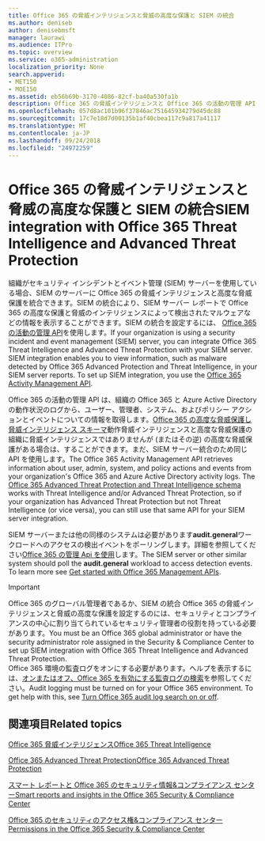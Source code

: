 ```yaml
---
title: Office 365 の脅威インテリジェンスと脅威の高度な保護と SIEM の統合
ms.author: deniseb
author: denisebmsft
manager: laurawi
ms.audience: ITPro
ms.topic: overview
ms.service: o365-administration
localization_priority: None
search.appverid:
- MET150
- MOE150
ms.assetid: eb56b69b-3170-4086-82cf-ba40a530fa1b
description: Office 365 の脅威インテリジェンスと Office 365 の活動の管理 API を使用しての脅威保護の高度な組織の SIEM のサーバーを統合します。
ms.openlocfilehash: 057d8ac101b96f37846ac751645934279d45dc88
ms.sourcegitcommit: 17c7e18d7d00135b1af40cbea117c9a817a41117
ms.translationtype: MT
ms.contentlocale: ja-JP
ms.lasthandoff: 09/24/2018
ms.locfileid: "24972259"
---
```

# <a name="siem-integration-with-office-365-threat-intelligence-and-advanced-threat-protection"></a><span data-ttu-id="02954-103">Office 365 の脅威インテリジェンスと脅威の高度な保護と SIEM の統合</span><span class="sxs-lookup"><span data-stu-id="02954-103">SIEM integration with Office 365 Threat Intelligence and Advanced Threat Protection</span></span>

<span data-ttu-id="02954-p101">組織がセキュリティ インシデントとイベント管理 (SIEM) サーバーを使用している場合、SIEM のサーバーに Office 365 の脅威インテリジェンスと高度な脅威保護を統合できます。SIEM の統合により、SIEM サーバー レポートで Office 365 の高度な保護と脅威のインテリジェンスによって検出されたマルウェアなどの情報を表示することができます。SIEM の統合を設定するには、 [Office 365 の活動の管理 API](https://docs.microsoft.com/office/office-365-management-api/office-365-management-activity-api-reference)を使用します。</span><span class="sxs-lookup"><span data-stu-id="02954-p101">If your organization is using a security incident and event management (SIEM) server, you can integrate Office 365 Threat Intelligence and Advanced Threat Protection with your SIEM server. SIEM integration enables you to view information, such as malware detected by Office 365 Advanced Protection and Threat Intelligence, in your SIEM server reports. To set up SIEM integration, you use the [Office 365 Activity Management API](https://docs.microsoft.com/office/office-365-management-api/office-365-management-activity-api-reference).</span></span> 

<span data-ttu-id="02954-p102">Office 365 の活動の管理 API は、組織の Office 365 と Azure Active Directory の動作状況のログから、ユーザー、管理者、システム、およびポリシー アクションとイベントについての情報を取得します。[Office 365 の高度な脅威保護し脅威インテリジェンス スキーマ](https://docs.microsoft.com/office/office-365-management-api/office-365-management-activity-api-schema#office-365-advanced-threat-protection-and-threat-intelligence-schema)動作脅威インテリジェンスと高度な脅威保護の組織に脅威インテリジェンスではありませんが (またはその逆) の高度な脅威保護がある場合は、することができます。まだ、SIEM サーバー統合のため同じ API を使用します。</span><span class="sxs-lookup"><span data-stu-id="02954-p102">The Office 365 Activity Management API retrieves information about user, admin, system, and policy actions and events from your organization's Office 365 and Azure Active Directory activity logs. The [Office 365 Advanced Threat Protection and Threat Intelligence schema](https://docs.microsoft.com/office/office-365-management-api/office-365-management-activity-api-schema#office-365-advanced-threat-protection-and-threat-intelligence-schema) works with Threat Intelligence and/or Advanced Threat Protection, so if your organization has Advanced Threat Protection but not Threat Intelligence (or vice versa), you can still use that same API for your SIEM server integration.</span></span> 

<span data-ttu-id="02954-p103">SIEM サーバーまたは他の同様のシステムは必要があります**audit.general**ワークロードへのアクセスの検出イベントをポーリングします。詳細を参照してください[Office 365 の管理 Api を使用](https://docs.microsoft.com/office/office-365-management-api/get-started-with-office-365-management-apis)します。</span><span class="sxs-lookup"><span data-stu-id="02954-p103">The SIEM server or other similar system should poll the **audit.general** workload to access detection events. To learn more see [Get started with Office 365 Management APIs](https://docs.microsoft.com/office/office-365-management-api/get-started-with-office-365-management-apis).</span></span> 

> [!IMPORTANT]
> <span data-ttu-id="02954-111">Office 365 のグローバル管理者であるか、SIEM の統合 Office 365 の脅威インテリジェンスと脅威の高度な保護を設定するのには、セキュリティとコンプライアンスの中心に割り当てられているセキュリティ管理者の役割を持っている必要があります。</span><span class="sxs-lookup"><span data-stu-id="02954-111">You must be an Office 365 global administrator or have the security administrator role assigned in the Security & Compliance Center to set up SIEM integration with Office 365 Threat Intelligence and Advanced Threat Protection.</span></span><br/><span data-ttu-id="02954-p104">Office 365 環境の監査ログをオンにする必要があります。ヘルプを表示するには、[オンまたはオフ、Office 365 を有効にする監査ログの検索](turn-audit-log-search-on-or-off.md)を参照してください。</span><span class="sxs-lookup"><span data-stu-id="02954-p104">Audit logging must be turned on for your Office 365 environment. To get help with this, see [Turn Office 365 audit log search on or off](turn-audit-log-search-on-or-off.md).</span></span>

## <a name="related-topics"></a><span data-ttu-id="02954-114">関連項目</span><span class="sxs-lookup"><span data-stu-id="02954-114">Related topics</span></span>

[<span data-ttu-id="02954-115">Office 365 脅威インテリジェンス</span><span class="sxs-lookup"><span data-stu-id="02954-115">Office 365 Threat Intelligence</span></span>](office-365-ti.md)

[<span data-ttu-id="02954-116">Office 365 Advanced Threat Protection</span><span class="sxs-lookup"><span data-stu-id="02954-116">Office 365 Advanced Threat Protection</span></span>](office-365-atp.md)

[<span data-ttu-id="02954-117">スマート レポートと Office 365 のセキュリティ情報&amp;コンプライアンス センター</span><span class="sxs-lookup"><span data-stu-id="02954-117">Smart reports and insights in the Office 365 Security &amp; Compliance Center</span></span>](reports-and-insights-in-security-and-compliance.md)
  
[<span data-ttu-id="02954-118">Office 365 のセキュリティのアクセス権&amp;コンプライアンス センター</span><span class="sxs-lookup"><span data-stu-id="02954-118">Permissions in the Office 365 Security &amp; Compliance Center</span></span>](permissions-in-the-security-and-compliance-center.md)
  

